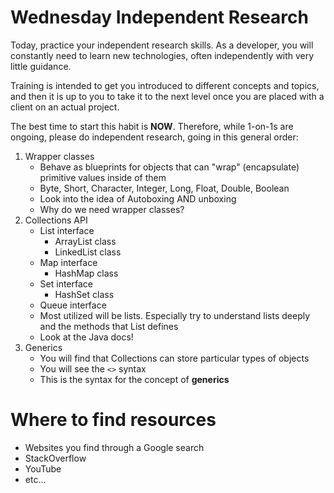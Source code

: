 # Wednesday Independent Research

Today, practice your independent research skills. As a developer, you will constantly need to learn new technologies, often independently with very little guidance. 

Training is intended to get you introduced to different concepts and topics, and then it is up to you to take it to the next level once you are placed with a client on an actual project.

The best time to start this habit is **NOW**. Therefore, while 1-on-1s are ongoing, please do independent research, going in this general order:

1. Wrapper classes
    - Behave as blueprints for objects that can "wrap" (encapsulate) primitive values inside of them
    - Byte, Short, Character, Integer, Long, Float, Double, Boolean
    - Look into the idea of Autoboxing AND unboxing
    - Why do we need wrapper classes?
2. Collections API
    - List interface
        - ArrayList class
        - LinkedList class
    - Map interface
        - HashMap class
    - Set interface
        - HashSet class
    - Queue interface
    - Most utilized will be lists. Especially try to understand lists deeply and the methods that List defines
    - Look at the Java docs!
3. Generics
    - You will find that Collections can store particular types of objects
    - You will see the `<>` syntax
    - This is the syntax for the concept of **generics**

# Where to find resources
* Websites you find through a Google search
* StackOverflow
* YouTube
* etc...